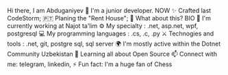 Hi there, I am Abduganiyev  👋
I'm a junior developer.
NOW
✨ Crafted last CodeStorm;
🇵🇹 Planing the "Rent House";
🍑 What about this?
BIO
🏢 I'm currently working at Najot ta'lim
⚙️ My specialty : .net, asp.net, wpf, postgresql
💻 My programming languages : .cs, .c, .py
⚔️ Technogies and tools : .net, git, postgre sql, sql server
🌍 I'm mostly active within the Dotnet Community Uzbekistan
🌱 Learning all about Open Source
📫 Connect with me: telegram, linkedin,
⚡️ Fun fact: I'm a huge fan of Chess



